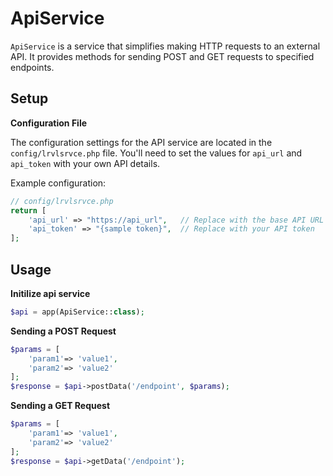 # ApiService

`ApiService` is a service that simplifies making HTTP requests to an external API. It provides methods for sending POST and GET requests to specified endpoints.

## Setup

**Configuration File**

   The configuration settings for the API service are located in the `config/lrvlsrvce.php` file. You'll need to set the values for `api_url` and `api_token` with your own API details.

   Example configuration:

   ```php
   // config/lrvlsrvce.php
   return [
       'api_url' => "https://api_url",   // Replace with the base API URL
       'api_token' => "{sample token}",  // Replace with your API token
   ];
   ```

## Usage

**Initilize api service**
```php
$api = app(ApiService::class);
```

**Sending a POST Request**

```php
$params = [
    'param1'=> 'value1',
    'param2'=> 'value2'
];
$response = $api->postData('/endpoint', $params);
```

**Sending a GET Request**
```php
$params = [
    'param1'=> 'value1',
    'param2'=> 'value2'
];
$response = $api->getData('/endpoint');
```
